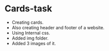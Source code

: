 # Cards-task
* Creating cards.
* Also creating header and footer of a website.
* Using Internal css.
* Added img folder.
* Added 3 images of it.